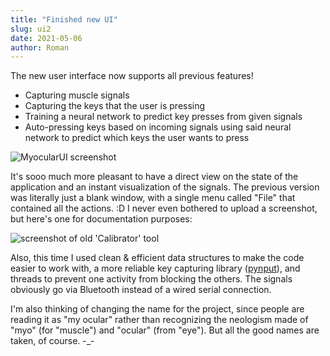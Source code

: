 ```yaml
---
title: "Finished new UI"
slug: ui2
date: 2021-05-06
author: Roman
---
```


The new user interface now supports all previous features!

- Capturing muscle signals
- Capturing the keys that the user is pressing
- Training a neural network to predict key presses from given signals
- Auto-pressing keys based on incoming signals using said neural network to
  predict which keys the user wants to press

![MyocularUI screenshot](/img/blog/2021-05-07_myocularui.png)

It's sooo much more pleasant to have a direct view on the state of the
application and an instant visualization of the signals.  The previous version
was literally just a blank window, with a single menu called "File" that
contained all the actions. :D  I never even bothered to upload a screenshot,
but here's one for documentation purposes:

![screenshot of old 'Calibrator' tool](/img/blog/2021-05-07_calibrator.png)

Also, this time I used clean & efficient data structures to make the code
easier to work with, a more reliable key capturing library
([pynput](https://github.com/moses-palmer/pynput)), and threads to prevent one
activity from blocking the others.  The signals obviously go via Bluetooth
instead of a wired serial connection.

I'm also thinking of changing the name for the project, since people are
reading it as "my ocular" rather than recognizing the neologism made of "myo"
(for "muscle") and "ocular" (from "eye").  But all the good names are taken, of
course. -_-

